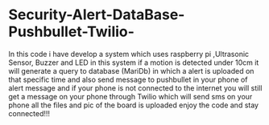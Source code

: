 # Security-Alert-DataBase-Pushbullet-Twilio-
In this code i have develop a system which uses raspberry pi ,Ultrasonic Sensor, Buzzer and LED in this system if a motion is detected under 10cm it will generate a query to database (MariDb) in which a alert is uploaded on that specific time and also send message to pushbullet in your phone of alert message and if your phone is not connected to the internet you will  still get a message on your phone through Twilio which will send sms on your phone all the files and pic of the board is uploaded enjoy the code and stay connected!!!

